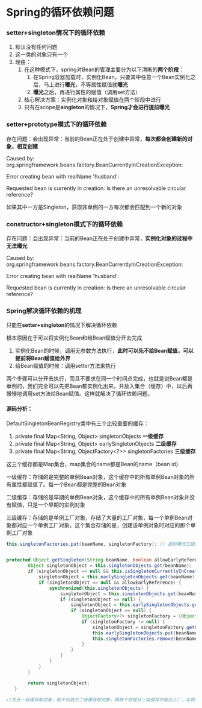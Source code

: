 # Spring的循环依赖问题

### setter+singleton情况下的循环依赖

1. 默认没有任何问题
2. 这一类的对象只有一个
3. 理由：
   1. 在这种模式下，spring对Bean的管理主要分为以下清晰的**两个阶段**：
      1. 在Spring容器加载时，实例化Bean，只要其中任意一个Bean实例化之后，马上进行**曝光**，不等属性赋值就**曝光**
      2. **曝光**之后，再进行属性的赋值（调用set方法）
   2. 核心解决方案：实例化对象和给对象赋值在两个阶段中进行
   3. 只有在scope是**singleton**的情况下，**Spring才会进行提前曝光**

### setter+prototype模式下的循环依赖

存在问题：会出现异常：当前的Bean正在处于创建中异常，**每次都会创建新的对象，相互创建**

Caused by: org.springframework.beans.factory.BeanCurrentlyInCreationException: 

Error creating bean with realName 'husband': 

Requested bean is currently in creation: Is there an unresolvable circular reference?

如果其中一方是Singleton，获取非单例的一方每次都会匹配到一个新的对象



### constructor+singleton模式下的循环依赖

存在问题：会出现异常：当前的Bean正在处于创建中异常，**实例化对象的过程中无法曝光**

Caused by: org.springframework.beans.factory.BeanCurrentlyInCreationException: 

Error creating bean with realName 'husband': 

Requested bean is currently in creation: Is there an unresolvable circular reference?



### Spring解决循环依赖的机理

只能在**setter+singleton**的情况下解决循环依赖

根本原因在于可以将实例化Bean和给Bean赋值分开去完成

1. 实例化Bean的时候，调用无参数方法执行，**此时可以先不给Bean赋值，可以提前将Bean赋值给外界**
2. 给Bean赋值的时候：调用setter方法来执行

两个步骤可以分开去执行，而且不要求在同一个时间点完成，也就是说Bean都是单例的，我们完全可以先把Bean都实例化出来，并放入集合（缓存）中，以后再慢慢地调用set方法给Bean赋值。这样就解决了循环依赖问题。

#### 源码分析：

DefaultSingletonBeanRegistry类中有三个比较重要的缓存：

1. private final Map<String, Object> singletonObjects **一级缓存**
2. private final Map<String, Object> earlySingletonObjects **二级缓存**
3. private final Map<String, ObjectFactory<?>> singletonFactories **三级缓存**

这三个缓存都是Map集合，map集合的name都是Bean的name（bean id）

一级缓存：存储的是完整的单例Bean对象，这个缓存中的所有单例Bean对象的所有属性都赋值了。每一个Bean都是完整的Bean对象

二级缓存：存储的是早期的单例Bean对象，这个缓存中的所有单例Bean对象并没有赋值，只是一个早期的实例对象

三级缓存：存储的是单例工厂对象，存储了大量的工厂对象，每一个单例Bean对象都对应一个单例工厂对象，这个集合存储的是，创建该单例对象时对应的那个单例工厂对象



```java
this.singletonFactories.put(beanName, singletonFactory); // 提前曝光三级缓存中的工厂


protected Object getSingleton(String beanName, boolean allowEarlyReference) {
        Object singletonObject = this.singletonObjects.get(beanName);
        if (singletonObject == null && this.isSingletonCurrentlyInCreation(beanName)) {
            singletonObject = this.earlySingletonObjects.get(beanName);
            if (singletonObject == null && allowEarlyReference) {
                synchronized(this.singletonObjects) {
                    singletonObject = this.singletonObjects.get(beanName);
                    if (singletonObject == null) {
                        singletonObject = this.earlySingletonObjects.get(beanName);
                        if (singletonObject == null) {
                            ObjectFactory<?> singletonFactory = (ObjectFactory)this.singletonFactories.get(beanName);
                            if (singletonFactory != null) {
                                singletonObject = singletonFactory.getObject();
                                this.earlySingletonObjects.put(beanName, singletonObject);
                                this.singletonFactories.remove(beanName);
                            }
                        }
                    }
                }
            }
        }

        return singletonObject;
   }

//先从一级缓存取对象，取不到就去二级缓存取对象，再取不到就从三级缓存中取出工厂，实例化一个对象，并去除三级缓存，加入二级缓存
```

